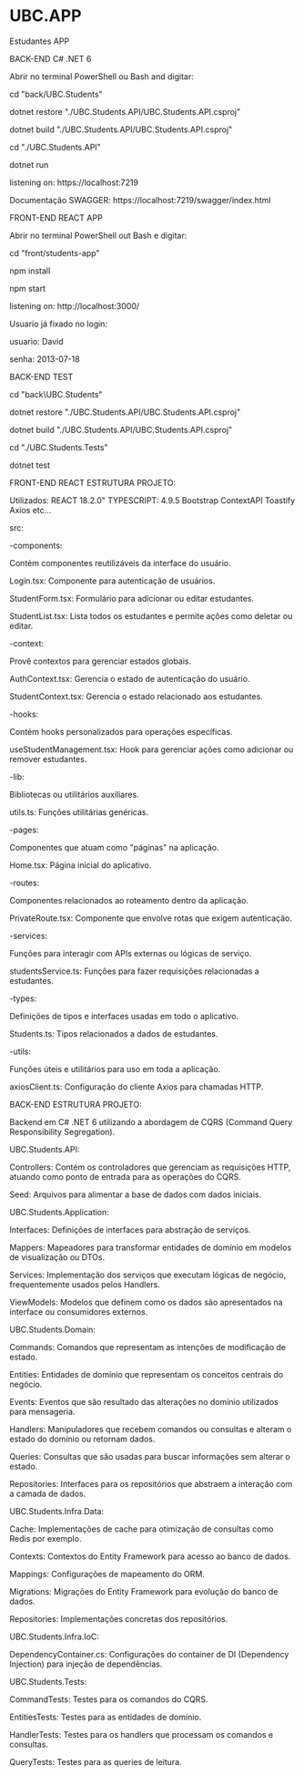 # UBC.APP
Estudantes APP


BACK-END C# .NET 6


Abrir no terminal PowerShell ou Bash and digitar: 


cd "back/UBC.Students" 

dotnet restore "./UBC.Students.API/UBC.Students.API.csproj"

dotnet build "./UBC.Students.API/UBC.Students.API.csproj"

cd "./UBC.Students.API"

dotnet run


listening on: https://localhost:7219


Documentação SWAGGER: https://localhost:7219/swagger/index.html 


FRONT-END REACT APP

Abrir no terminal PowerShell out Bash e digitar: 

cd "front/students-app" 

npm install 

npm start 


listening on: http://localhost:3000/


Usuario já fixado no login:

usuario: David

senha: 2013-07-18



BACK-END TEST


cd "back\UBC.Students" 

dotnet restore "./UBC.Students.API/UBC.Students.API.csproj"

dotnet build "./UBC.Students.API/UBC.Students.API.csproj"

cd "./UBC.Students.Tests"

dotnet test




FRONT-END REACT ESTRUTURA PROJETO:

Utilizados:
REACT 18.2.0"
TYPESCRIPT: 4.9.5
Bootstrap
ContextAPI
Toastify
Axios
etc...


src:


-components:


Contém componentes reutilizáveis da interface do usuário.

Login.tsx: Componente para autenticação de usuários.

StudentForm.tsx: Formulário para adicionar ou editar estudantes.

StudentList.tsx: Lista todos os estudantes e permite ações como deletar ou editar.


-context:


Provê contextos para gerenciar estados globais.

AuthContext.tsx: Gerencia o estado de autenticação do usuário.

StudentContext.tsx: Gerencia o estado relacionado aos estudantes.


-hooks:


Contém hooks personalizados para operações específicas.

useStudentManagement.tsx: Hook para gerenciar ações como adicionar ou remover estudantes.


-lib:


Bibliotecas ou utilitários auxiliares.

utils.ts: Funções utilitárias genéricas.


-pages:


Componentes que atuam como "páginas" na aplicação.

Home.tsx: Página inicial do aplicativo.


-routes:


Componentes relacionados ao roteamento dentro da aplicação.

PrivateRoute.tsx: Componente que envolve rotas que exigem autenticação.


-services:


Funções para interagir com APIs externas ou lógicas de serviço.

studentsService.ts: Funções para fazer requisições relacionadas a estudantes.


-types:


Definições de tipos e interfaces usadas em todo o aplicativo.

Students.ts: Tipos relacionados a dados de estudantes.


-utils:


Funções úteis e utilitários para uso em toda a aplicação.

axiosClient.ts: Configuração do cliente Axios para chamadas HTTP.




BACK-END ESTRUTURA PROJETO:


Backend em C# .NET 6 utilizando a abordagem de CQRS (Command Query Responsibility Segregation).


UBC.Students.API:


Controllers: Contém os controladores que gerenciam as requisições HTTP, atuando como ponto de entrada para as operações do CQRS.

Seed: Arquivos para alimentar a base de dados com dados iniciais.


UBC.Students.Application:


Interfaces: Definições de interfaces para abstração de serviços.

Mappers: Mapeadores para transformar entidades de domínio em modelos de visualização ou DTOs.

Services: Implementação dos serviços que executam lógicas de negócio, frequentemente usados pelos Handlers.

ViewModels: Modelos que definem como os dados são apresentados na interface ou consumidores externos.


UBC.Students.Domain:


Commands: Comandos que representam as intenções de modificação de estado.

Entities: Entidades de domínio que representam os conceitos centrais do negócio.

Events: Eventos que são resultado das alterações no domínio utilizados para mensageria.

Handlers: Manipuladores que recebem comandos ou consultas e alteram o estado do domínio ou retornam dados.

Queries: Consultas que são usadas para buscar informações sem alterar o estado.

Repositories: Interfaces para os repositórios que abstraem a interação com a camada de dados.



UBC.Students.Infra.Data:


Cache: Implementações de cache para otimização de consultas como Redis por exemplo.

Contexts: Contextos do Entity Framework para acesso ao banco de dados.

Mappings: Configurações de mapeamento do ORM.

Migrations: Migrações do Entity Framework para evolução do banco de dados.

Repositories: Implementações concretas dos repositórios.

UBC.Students.Infra.IoC:


DependencyContainer.cs: Configurações do container de DI (Dependency Injection) para injeção de dependências.


UBC.Students.Tests:


CommandTests: Testes para os comandos do CQRS.

EntitiesTests: Testes para as entidades de domínio.

HandlerTests: Testes para os handlers que processam os comandos e consultas.

QueryTests: Testes para as queries de leitura.



